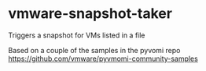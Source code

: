 # vmware-snapshot-taker
Triggers a snapshot for VMs listed in a file

Based on a couple of the samples in the pyvomi repo https://github.com/vmware/pyvmomi-community-samples
